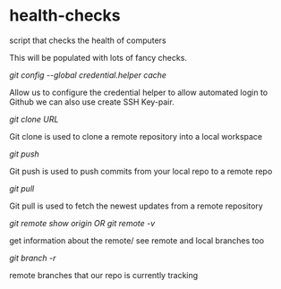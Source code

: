 # health-checks
script that checks the health of computers

This will be populated with lots of fancy  checks.


*git config --global credential.helper cache*

Allow us to configure the credential helper to allow automated login to Github we can also use create SSH Key-pair.


*git clone URL*

Git clone is used to clone a remote repository into a local workspace

*git push*

Git push is used to push commits from your local repo to a remote repo

*git pull*

Git pull is used to fetch the newest updates from a remote repository 

*git remote show origin OR git remote -v*

get information about the remote/ see remote and local branches too


*git branch -r*

remote branches that our repo is currently tracking
